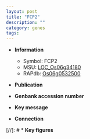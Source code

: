 ```yaml
---
layout: post
title: "FCP2"
description: ""
category: genes
tags: 
---
```


* **Information**  
    + Symbol: FCP2  
    + MSU: [LOC_Os06g34180](http://rice.uga.edu/cgi-bin/ORF_infopage.cgi?orf=LOC_Os06g34180)  
    + RAPdb: [Os06g0532500](http://rapdb.dna.affrc.go.jp/viewer/gbrowse_details/irgsp1?name=Os06g0532500)  

* **Publication**  

* **Genbank accession number**  

* **Key message**  

* **Connection**  

[//]: # * **Key figures**  



